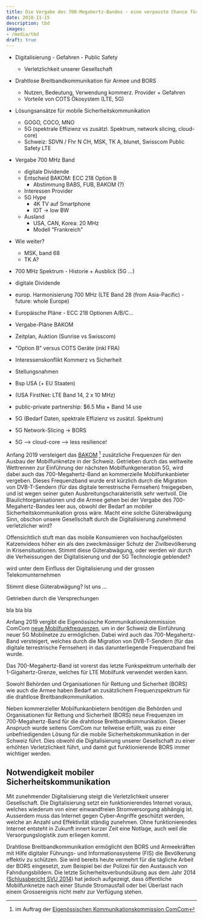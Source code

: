 ```yaml
---
title: Die Vergabe des 700-Megahertz-Bandes - eine verpasste Chance für die öffentliche Sicherheit der Schweiz?
date: 2018-11-15
description: tbd
images:
- /media/tbd
draft: true
---
```


- Digitalisierung - Gefahren - Public Safety
  - Verletzlichkeit unserer Gesellschaft
- Drahtlose Breitbandkommunikation für Armee und BORS
  - Nutzen, Bedeutung, Verwendung kommerz. Provider + Gefahren
  - Vorteile von COTS Ökosystem (LTE, 5G)
- Lösungsansätze für mobile Sicherheitskommunikation
  - GOGO, COCO, MNO
  - 5G (spektrale Effizienz vs zusätzl. Spektrum, network slicing, cloud-core)
  - Schweiz: SDVN / Fhr N CH, MSK, TK A, blunet, Swisscom Public Safety LTE
- Vergabe 700 MHz Band
  - digitale Dividende
  - Entscheid BAKOM: ECC 218 Option B
    - Abstimmung BABS, FUB, BAKOM (?)
  - Interessen Provider
  - 5G Hype
    - 4K TV auf Smartphone
    - IOT -> low BW
  - Ausland
    - USA, CAN, Korea: 20 MHz
    - Modell "Frankreich"
- Wie weiter?
  - MSK, band 68
  - TK A?




- 700 MHz Spektrum - Historie + Ausblick (5G ...)
 - digitale Dividende
 - europ. Harmonisierung 700 MHz (LTE Band 28 (from Asia-Pacific) - future: whole Europe)
- Europäische Pläne - ECC 218 Optionen A/B/C...
- Vergabe-Pläne BAKOM
 - Zeitplan, Auktion (Sunrise vs Swisscom)
 - "Option B" versus COTS Geräte (inkl FRA)
- Interessenskonflikt Kommerz vs Sicherheit
 - Stellungsnahmen
 - Bsp USA (+ EU Staaten)
  - (USA FirstNet: LTE Band 14, 2 x 10 MHz)
  - public-private partnership: $6.5 Mia + Band 14 use
 - 5G (Bedarf Daten, spektrale Effizienz vs zusätzl. Spektrum)

- 5G Network-Slicing -> BORS
- 5G --> cloud-core --> less resilience!

Anfang 2019 versteigert das [BAKOM][bakom] [^1] zusätzliche Frequenzen für den Ausbau der Mobilfunknetze in der Schweiz. Getrieben durch das weltweite Wettrennen zur Einführung der nächsten Mobilfunkgeneration 5G, wird dabei auch das 700-Megahertz-Band an kommerzielle Mobilfunkanbieter vergeben. Dieses Frequenzband wurde erst kürzlich durch die Migration von DVB-T-Sendern (für das digitale terrestrische Fernsehen) freigegeben, und ist wegen seiner guten Ausbreitungscharakteristik sehr wertvoll. Die Blaulichtorganisationen und die Armee gehen bei der Vergabe des 700-Megahertz-Bandes leer aus, obwohl der Bedarf an mobiler Sicherheitskommunikation gross wäre. Macht eine solche Güterabwägung Sinn, obschon unsere Gesellschaft durch die Digitalisierung zunehmend verletzlicher wird?



Offensichtlich stuft man das mobile Konsumieren von hochaufgelösten Katzenvideos höher ein als den zweckmässiger Schutz der Zivilbevölkerung in Krisensituationen. Stimmt diese Güterabwägung, oder werden wir durch die Verheissungen der Digitalisierung und der 5G Technologie geblendet?





wird unter dem Einfluss der Digitalisierung und der grossen Telekomunternehmen

Stimmt diese Güterabwägung? Ist uns ...


Getrieben durch die Versprechungen

bla bla bla


Anfang 2019 vergibt die Eigenössische Kommunikationskommission ComCom [neue Mobilfunkfrequenzen][ComCom], um in der Schweiz die Einführung neuer 5G Mobilnetze zu ermöglichen. Dabei wird auch das 700-Megahertz-Band versteigert, welches durch die Migration von DVB-T-Sendern (für das digitale terrestrische Fernsehen) in das darunterliegende Frequenzband frei wurde.


Das 700-Megahertz-Band ist vorerst das letzte Funkspektrum unterhalb der 1-Gigahertz-Grenze, welches für LTE Mobilfunk verwendet werden kann.


Sowohl Behörden und Organisationen für Rettung und Sicherheit (BORS) wie auch die Armee haben Bedarf an zusätzlichem Frequenzspektrum für die drahtlose Breitbandkommunikation.




Neben kommerzieller Mobilfunkanbietern benötigen die Behörden und Organisationen für Rettung und Sicherheit (BORS) neue Frequenzen im 700-Megahertz-Band für die drahtlose Breitbandkommunikation. Dieser Anspruch wurde seitens ComCom nur teilweise erfüllt, was zu einer unbefriedigenden Lösung für die mobile Sicherheitskommunikation in der Schweiz führt. Dies obwohl die Digitalisierung unserer Gesellschaft zu einer erhöhten Verletzlichkeit führt, und damit gut funktionierende BORS immer wichtiger werden.

## Notwendigkeit mobiler Sicherheitskommunikation

Mit zunehmender Digitalisierung steigt die Verletzlichkeit unserer Gesellschaft. Die Digitalisierung setzt ein funktionierendes Internet voraus, welches wiederum von einer einwandfreien Stromversorgung abhängig ist. Ausserdem muss das Internet gegen Cyber-Angriffe geschützt werden, welche an Anzahl und Effektivität ständig zunehmen. Ohne funktionierendes Internet entsteht in Zukunft innert kurzer Zeit eine Notlage, auch weil die Versorgungslogistik zum erliegen kommt.

Drahtlose Breitbandkommunikation ermöglicht den BORS und Armeekräften mit Hilfe digitaler Führungs- und Informationssysteme (FIS) die Bevölkerung effektiv zu schützen. Sie wird bereits heute vermehrt für die tägliche Arbeit der BORS eingesetzt, zum Beispiel bei der Polizei für den Austausch von Fahndungsbildern. Die letzte Sicherheitsverbundsübung aus dem Jahr 2014 ([Schlussbericht SVU 2014][SVU14]) hat jedoch aufgezeigt, dass öffentliche Mobilfunknetze nach einer Stunde Stromausfall oder bei Überlast nach einem Grossereignis nicht mehr zur Verfügung stehen.


[^1]: im Auftrag der [Eigenössischen Kommunikationskommission ComCom][comcom]

[bakom]: https://www.bakom.admin.ch
[comcom]: https://www.comcom.admin.ch/

[SVU14]: https://www.svs.admin.ch/content/svs-internet/de/dokumentation/_jcr_content/contentPar/downloadlist/downloadItems/8_1498206535013.download/Internet_SVS_Schlussbericht_SVU_14_de_140416.pdf
